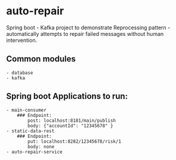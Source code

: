 # auto-repair
Spring boot - Kafka project to demonstrate Reprocessing pattern - automatically attempts to repair failed messages without human intervention.

## Common modules
    - database
    - kafka

## Spring boot Applications to run:
    - main-consumer
        ### Endpoint:
            post: localhost:8181/main/publish
            body: {"accountId": "12345678" }
    - static-data-rest
        ### Endpoint:
            put: localhost:8282/12345678/risk/1
            body: none
    - auto-repair-service
